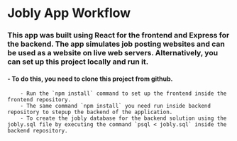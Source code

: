 # Jobly App Workflow

### This app was built using React for the frontend and Express for the backend. The app simulates job posting websites and can be used as a website on live web servers. Alternatively, you can set up this project locally and run it.

#### - To do this, you need to clone this project from github. 
        - Run the `npm install` command to set up the frontend inside the frontend repository. 
        - The same command `npm install` you need run inside backend repository to stepup the backend of the application. 
        - To create the jobly database for the backend solution using the jobly.sql file by executing the command `psql < jobly.sql` inside the backend repository.

